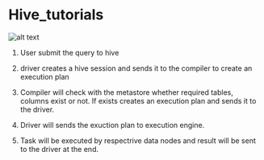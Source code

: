 # Hive_tutorials
![alt text](https://d2h0cx97tjks2p.cloudfront.net/blogs/wp-content/uploads/sites/2/2017/09/data-processing-workflow-in-hive.jpg)

1. User submit the query to hive

2. driver creates a hive session and sends it to the compiler to create an execution plan

3. Compiler will check with the metastore whether required tables, columns exist or not. If exists creates an execution plan 
   and sends it to the driver.
   
4. Driver will sends the exuction plan to execution engine.

4. Task will be executed by respectrive data nodes and result will be sent to the driver at the end.
